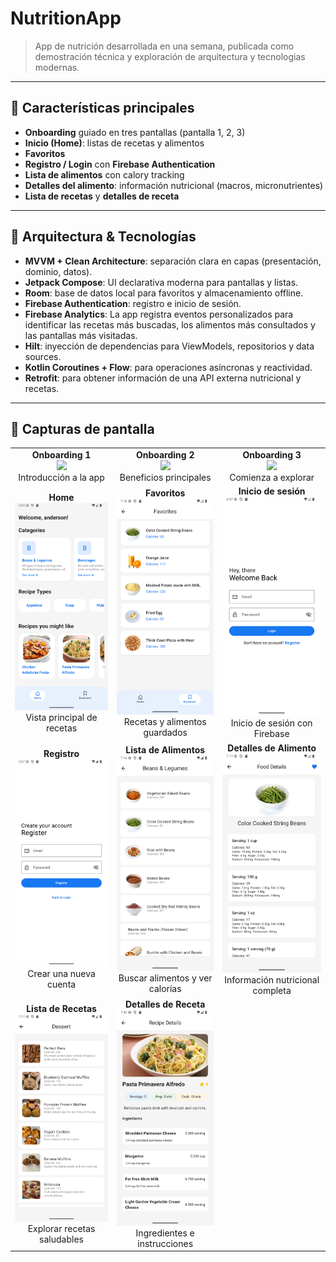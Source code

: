 # NutritionApp

> App de nutrición desarrollada en una semana, publicada como demostración técnica y exploración de arquitectura y tecnologias modernas.

---

## 🚀 Características principales

- **Onboarding** guiado en tres pantallas (pantalla 1, 2, 3)
- **Inicio (Home)**: listas de recetas y alimentos
- **Favoritos**
- **Registro / Login** con **Firebase Authentication**
- **Lista de alimentos** con calory tracking
- **Detalles del alimento**: información nutricional (macros, micronutrientes)
- **Lista de recetas** y **detalles de receta**

---

## 🧱 Arquitectura & Tecnologías

- **MVVM + Clean Architecture**: separación clara en capas (presentación, dominio, datos).
- **Jetpack Compose**: UI declarativa moderna para pantallas y listas.
- **Room**: base de datos local para favoritos y almacenamiento offline.
- **Firebase Authentication**: registro e inicio de sesión.
- **Firebase Analytics**: La app registra eventos personalizados para identificar las recetas más buscadas, los alimentos más consultados y las pantallas más visitadas.
- **Hilt**: inyección de dependencias para ViewModels, repositorios y data sources.
- **Kotlin Coroutines + Flow**: para operaciones asíncronas y reactividad.
- **Retrofit**: para obtener información de una API externa nutricional y recetas.

---

## 📸 Capturas de pantalla

<table>
  <tr>
    <td align="center">
      <strong>Onboarding 1</strong><br/>
      <img src="images/onboarding_screen_1.png" width="200"/><br/>
      Introducción a la app
    </td>
    <td align="center">
      <strong>Onboarding 2</strong><br/>
      <img src="images/onboarding_screen_2.png" width="200"/><br/>
      Beneficios principales
    </td>
    <td align="center">
      <strong>Onboarding 3</strong><br/>
      <img src="images/onboarding_screen_3.png" width="200"/><br/>
      Comienza a explorar
    </td>
  </tr>
  <tr>
    <td align="center">
      <strong>Home</strong><br/>
      <img src="images/home_screen.png" width="200"/><br/>
      Vista principal de recetas
    </td>
    <td align="center">
      <strong>Favoritos</strong><br/>
      <img src="images/favorites_screen.png" width="200"/><br/>
      Recetas y alimentos guardados
    </td>
    <td align="center">
      <strong>Inicio de sesión</strong><br/>
      <img src="images/login_screen.png" width="200"/><br/>
      Inicio de sesión con Firebase
    </td>
  </tr>
  <tr>
    <td align="center">
      <strong>Registro</strong><br/>
      <img src="images/register_screen.png" width="200"/><br/>
      Crear una nueva cuenta
    </td>
    <td align="center">
      <strong>Lista de Alimentos</strong><br/>
      <img src="images/food_list_screen.png" width="200"/><br/>
      Buscar alimentos y ver calorías
    </td>
    <td align="center">
      <strong>Detalles de Alimento</strong><br/>
      <img src="images/food_details_screen.png" width="200"/><br/>
      Información nutricional completa
    </td>
  </tr>
  <tr>
    <td align="center">
      <strong>Lista de Recetas</strong><br/>
      <img src="images/recipe_list_screen.png" width="200"/><br/>
      Explorar recetas saludables
    </td>
    <td align="center">
      <strong>Detalles de Receta</strong><br/>
      <img src="images/recipe_details_screen.png" width="200"/><br/>
      Ingredientes e instrucciones
    </td>
    <td></td>
  </tr>
</table>

